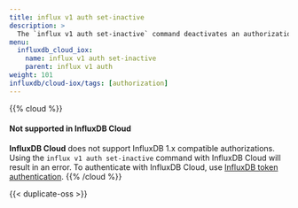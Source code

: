 ```yaml
---
title: influx v1 auth set-inactive
description: >
  The `influx v1 auth set-inactive` command deactivates an authorization in the InfluxDB 1.x compatibility API.
menu:
  influxdb_cloud_iox:
    name: influx v1 auth set-inactive
    parent: influx v1 auth
weight: 101
influxdb/cloud-iox/tags: [authorization]
---
```


{{% cloud %}}
#### Not supported in InfluxDB Cloud
**InfluxDB Cloud** does not support InfluxDB 1.x compatible authorizations.
Using the `influx v1 auth set-inactive` command with InfluxDB Cloud will result in an error.
To authenticate with InfluxDB Cloud, use [InfluxDB token authentication](/influxdb/cloud/security/tokens/).
{{% /cloud %}}

{{< duplicate-oss >}}
